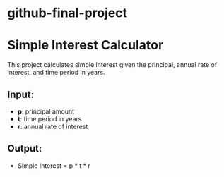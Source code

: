# github-final-project
# Simple Interest Calculator

This project calculates simple interest given the principal, annual rate of interest, and time period in years.

## Input:
- **p**: principal amount
- **t**: time period in years
- **r**: annual rate of interest

## Output:
- Simple Interest = p * t * r

